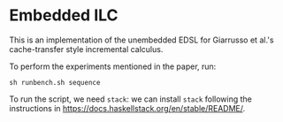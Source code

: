 Embedded ILC
============

This is an implementation of the unembedded EDSL for 
Giarrusso et al.'s cache-transfer style incremental 
calculus. 

To perform the experiments mentioned in the paper, run:

    sh runbench.sh sequence
    
To run the script, we need `stack`: we can install `stack` following the instructions in https://docs.haskellstack.org/en/stable/README/.

